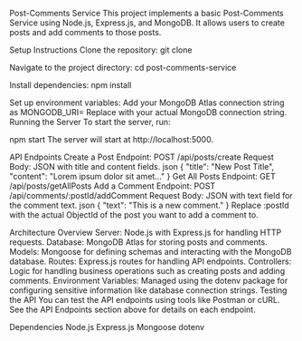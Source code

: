 Post-Comments Service
This project implements a basic Post-Comments Service using Node.js, Express.js, and MongoDB. It allows users to create posts and add comments to those posts.

Setup Instructions
Clone the repository:
git clone <repository-url>

Navigate to the project directory:
cd post-comments-service

Install dependencies:
npm install

Set up environment variables:
Add your MongoDB Atlas connection string as MONGODB_URI=<your-connection-string>
Replace <your-connection-string> with your actual MongoDB connection string.
Running the Server
To start the server, run:


npm start
The server will start at http://localhost:5000.

API Endpoints
Create a Post
Endpoint: POST /api/posts/create
Request Body: JSON with title and content fields.
json
{
    "title": "New Post Title",
    "content": "Lorem ipsum dolor sit amet..."
}
Get All Posts
Endpoint: GET /api/posts/getAllPosts
Add a Comment
Endpoint: POST /api/comments/:postId/addComment
Request Body: JSON with text field for the comment text.
json
{
    "text": "This is a new comment."
}
Replace :postId with the actual ObjectId of the post you want to add a comment to.

Architecture Overview
Server: Node.js with Express.js for handling HTTP requests.
Database: MongoDB Atlas for storing posts and comments.
Models: Mongoose for defining schemas and interacting with the MongoDB database.
Routes: Express.js routes for handling API endpoints.
Controllers: Logic for handling business operations such as creating posts and adding comments.
Environment Variables: Managed using the dotenv package for configuring sensitive information like database connection strings.
Testing the API
You can test the API endpoints using tools like Postman or cURL. See the API Endpoints section above for details on each endpoint.

Dependencies
Node.js
Express.js
Mongoose
dotenv

